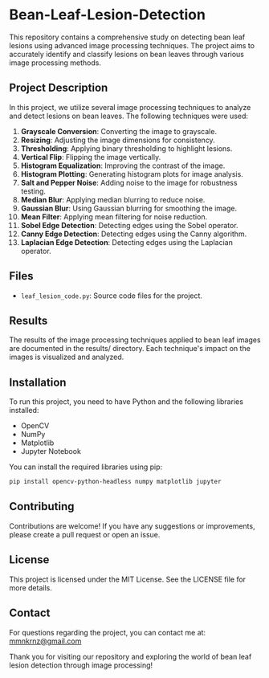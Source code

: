 # Bean-Leaf-Lesion-Detection
This repository contains a comprehensive study on detecting bean leaf lesions using advanced image processing techniques. The project aims to accurately identify and classify lesions on bean leaves through various image processing methods.


## Project Description

In this project, we utilize several image processing techniques to analyze and detect lesions on bean leaves. The following techniques were used:

1. **Grayscale Conversion**: Converting the image to grayscale.
2. **Resizing**: Adjusting the image dimensions for consistency.
3. **Thresholding**: Applying binary thresholding to highlight lesions.
4. **Vertical Flip**: Flipping the image vertically.
5. **Histogram Equalization**: Improving the contrast of the image.
6. **Histogram Plotting**: Generating histogram plots for image analysis.
7. **Salt and Pepper Noise**: Adding noise to the image for robustness testing.
8. **Median Blur**: Applying median blurring to reduce noise.
9. **Gaussian Blur**: Using Gaussian blurring for smoothing the image.
10. **Mean Filter**: Applying mean filtering for noise reduction.
11. **Sobel Edge Detection**: Detecting edges using the Sobel operator.
12. **Canny Edge Detection**: Detecting edges using the Canny algorithm.
13. **Laplacian Edge Detection**: Detecting edges using the Laplacian operator.

## Files

- `leaf_lesion_code.py`: Source code files for the project.

## Results

The results of the image processing techniques applied to bean leaf images are documented in the results/ directory. Each technique's impact on the images is visualized and analyzed.


## Installation

To run this project, you need to have Python and the following libraries installed:

- OpenCV
- NumPy
- Matplotlib
- Jupyter Notebook

You can install the required libraries using pip:

```bash
pip install opencv-python-headless numpy matplotlib jupyter
```

## Contributing

Contributions are welcome! If you have any suggestions or improvements, please create a pull request or open an issue.

## License

This project is licensed under the MIT License. See the LICENSE file for more details.

## Contact

For questions regarding the project, you can contact me at: [mmnkrnz@gmail.com](mailto:mmnkrnz@gmail.com)

Thank you for visiting our repository and exploring the world of bean leaf lesion detection through image processing!

